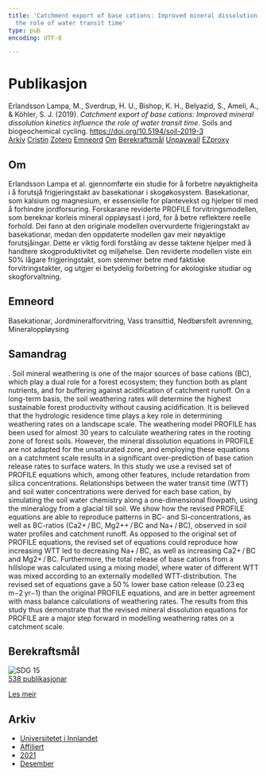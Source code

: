```yaml
---
title: 'Catchment export of base cations: Improved mineral dissolution kinetics influence
  the role of water transit time'
type: pub
encoding: UTF-8

---
```

<h1>Publikasjon</h1>
<article id="csl-bib-container-PVVNNFUY" class="csl-bib-container">
  <div class="csl-bib-body"> <div class="csl-entry">Erlandsson Lampa, M., Sverdrup, H. U., Bishop, K. H., Belyazid, S., Ameli, A., &#38; Köhler, S. J. (2019). <i>Catchment export of base cations: Improved mineral dissolution kinetics influence the role of water transit time</i>. Soils and biogeochemical cycling. <a href="https://doi.org/10.5194/soil-2019-3">https://doi.org/10.5194/soil-2019-3</a></div> </div>
  <div class="csl-bib-buttons">
    <a href="#taxonomy-article-PVVNNFUY" alt="archive" class="csl-bib-button">Arkiv</a>
    <a href="https://app.cristin.no/results/show.jsf?id=1970960" alt="Cristin" class="csl-bib-button">Cristin</a>
    <a href="http://zotero.org/groups/5881554/items/PVVNNFUY" alt="Zotero" class="csl-bib-button">Zotero</a>
    <a href="#keywords-article-PVVNNFUY" alt="keywords" class="csl-bib-button">Emneord</a>
    <a href="#about-article-PVVNNFUY" alt="about_pub" class="csl-bib-button">Om</a>
    <a href="#sdg-article-PVVNNFUY" alt="sdg" class="csl-bib-button">Berekraftsmål</a>
    <a href="https://doi.org/10.5194/soil-2019-3" alt="Unpaywall" class="csl-bib-button">Unpaywall</a>
    <a href="https://doi.org/10.5194/soil-2019-3" alt="EZproxy" class="csl-bib-button">EZproxy</a>
  </div>
  <div id="csl-bib-meta-container-PVVNNFUY"></div>
</article>
<div id="csl-bib-meta-PVVNNFUY" class="csl-bib-meta">
  <article id="about-article-PVVNNFUY" class="about_pub-article">
    <h1>Om</h1>
    Erlandsson Lampa et al. gjennomførte ein studie for å forbetre nøyaktigheita i å forutsjå frigjeringstakt av basekationar i skogøkosystem. Basekationar, som kalsium og magnesium, er essensielle for plantevekst og hjelper til med å forhindre jordforsuring. Forskarane reviderte PROFILE forvitringsmodellen, som bereknar korleis mineral oppløysast i jord, for å betre reflektere reelle forhold. Dei fann at den originale modellen overvurderte frigjeringstakt av basekationar, medan den oppdaterte modellen gav meir nøyaktige forutsjåingar. Dette er viktig fordi forståing av desse taktene hjelper med å handtere skogproduktivitet og miljøhelse. Den reviderte modellen viste ein 50% lågare frigjeringstakt, som stemmer betre med faktiske forvitringstakter, og utgjer ei betydelig forbetring for økologiske studiar og skogforvaltning.
  </article>
  <article id="keywords-article-PVVNNFUY" class="keywords-article">
    <h1>Emneord</h1>
    Basekationar, Jordmineralforvitring, Vass transittid, Nedbørsfelt avrenning, Mineraloppløysing
  </article>
  <article id="abstract-article-PVVNNFUY" class="abstract-article">
    <h1>Samandrag</h1>
    . Soil mineral weathering is one of the major sources of base cations (BC), which play a dual role for a forest ecosystem; they function both as plant nutrients, and for buffering against acidification of catchment runoff. On a long-term basis, the soil weathering rates will determine the highest sustainable forest productivity without causing acidification. It is believed that the hydrologic residence time plays a key role in determining weathering rates on a landscape scale. The weathering model PROFILE has been used for almost 30 years to calculate weathering rates in the rooting zone of forest soils. However, the mineral dissolution equations in PROFILE are not adapted for the unsaturated zone, and employing these equations on a catchment scale results in a significant over-prediction of base cation release rates to surface waters. In this study we use a revised set of PROFILE equations which, among other features, include retardation from silica concentrations. Relationships between the water transit time (WTT) and soil water concentrations were derived for each base cation, by simulating the soil water chemistry along a one-dimensional flowpath, using the mineralogy from a glacial till soil. We show how the revised PROFILE equations are able to reproduce patterns in BC- and Si-concentrations, as well as BC-ratios (Ca2+ / BC, Mg2++ / BC and Na+ / BC), observed in soil water profiles and catchment runoff. As opposed to the original set of PROFILE equations, the revised set of equations could reproduce how increasing WTT led to decreasing Na+ / BC, as well as increasing Ca2+ / BC and Mg2+ / BC. Furthermore, the total release of base cations from a hillslope was calculated using a mixing model, where water of different WTT was mixed according to an externally modelled WTT-distribution. The revised set of equations gave a 50 % lower base cation release (0.23 eq m−2 yr−1) than the original PROFILE equations, and are in better agreement with mass balance calculations of weathering rates. The results from this study thus demonstrate that the revised mineral dissolution equations for PROFILE are a major step forward in modelling weathering rates on a catchment scale.
  </article>
  <article id="sdg-article-PVVNNFUY" class="sdg-article">
    <h1>Berekraftsmål</h1>
    <div class="sdg-container"><div id="sdg15" class="sdg">
        <img src="{{< params subfolder >}}images/sdg/sdg15_nn.png" class="image" alt="SDG 15">
        <div class="sdg-overlay">
          <a href="{{< params subfolder >}}nn/archive/?sdg=15#archive" class="sdg-publication-count"><span>538</span> publikasjonar</a>
          <p><a href="https://fn.no/om-fn/fns-baerekraftsmaal/livet-paa-land?lang=nno-NO" class="sdg-read-more">Les meir</a></p>
        </div>
      </div></div>
  </article>
  <article id="taxonomy-article-PVVNNFUY" class="taxonomy-article">
    <h1>Arkiv</h1>
    <ul>
      <li><a href="{{< params subfolder >}}nn/archive/?key=3DCRN523">Universitetet i Innlandet</a></li>
      <li><a href="{{< params subfolder >}}nn/archive/?key=II9RDAME">Affiliert</a></li>
      <li><a href="{{< params subfolder >}}nn/archive/?key=6WHQNJWM">2021</a></li>
      <li><a href="{{< params subfolder >}}nn/archive/?key=6Z2SZM9B">Desember</a></li>
    </ul>
  </article>
</div>
